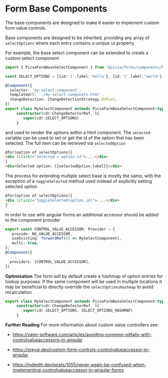 # Form Base Components

The base components are designed to make it easier to implement custom form value controls.

Base components are designed to be inherited, providing any array of `selectOptions` where each entry contains a unique `id` property

For example, the base select component can be extended to create a custom select component

```ts
import { PicsaFormBaseSelectComponent } from '@picsa/forms/components/base/select';

const SELECT_OPTIONS = [{id:'1',label:'hello'}, {id:'2',label:'world'}]

@Component({
  selector: 'my-select-component',
  templateUrl: './my-select-componetn.html',
  changeDetection: ChangeDetectionStrategy.OnPush,
})
export class MySelectComponent extends PicsaFormBaseSelectComponent<typeof SELECT_OPTIONS[0]>{
     constructor(cdr:ChangeDetectorRef, ){
        super(cdr,SELECT_OPTIONS)
     }
```

and used to render the options within a html component. The `selected` variable can be used to set or get the id of
the option that has been selected. The full item can be retrieved via `selectedOption`

```html
@for(option of selectOptions){
<div (click)="selected = option.id">....</div>
}
<div>Selected option: {{selectedOption.label}}</div>
```

The process for extending multiple select base is mostly the same, with the exception of a `toggleSelected` method used instead of explicitly setting selected option

```html
@for(option of selectOptions){
<div (click)="toggleSelected(option.id)">....</div>
}
```

In order to use with angular forms an additional accessor should be added to the component provider

```ts
export const CONTROL_VALUE_ACCESSOR: Provider = {
   provide: NG_VALUE_ACCESSOR,
   useExisting: forwardRef(() => MySelectComponent),
   multi: true,
};
@Component({
  ...
  providers: [CONTROL_VALUE_ACCESSOR],
})
```

**Optimisation**
The form will by default create a hashmap of option entries for lookup purposes. If the same component will be used
in multiple locations it may be beneficial to directly override the `selectOptionsHashmap` to avoid recalculation

```ts
export class MySelectComponent extends PicsaFormBaseSelectComponent<typeof SELECT_OPTIONS[0]>{
     constructor(cdr:ChangeDetectorRef, ){
        super(cdr,SELECT_OPTIONS, SELECT_OPTIONS_HASHMAP)
     }
```

**Further Reading**
For more information about custom value controllers see:

- https://valor-software.com/articles/avoiding-common-pitfalls-with-controlvalueaccessors-in-angular

- https://sreyaj.dev/custom-form-controls-controlvalueaccessor-in-angular

- https://indepth.dev/posts/1055/never-again-be-confused-when-implementing-controlvalueaccessor-in-angular-forms

